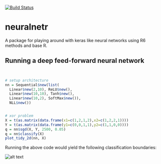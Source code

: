 [![Build Status](https://travis-ci.org/frhl/neuralnetr.svg?branch=master)](https://travis-ci.org/frhl/neuralnetr)

# neuralnetr

A package for playing around with keras like neural networks using R6 methods and base R.

## Running a deep feed-forward neural network

```R


# setup architecture
nn = Sequential$new(list(
  Linear$new(2,10), ReLU$new(),
  Linear$new(10,10), Tanh$new(),
  Linear$new(10,2), SoftMax$new()),
  NLL$new())


# xor problem
X = t(as.matrix(data.frame(x1=c(1,2,1,2),x2=c(1,2,2,1))))
Y = t(as.matrix(data.frame(y1=c(0,0,1,1),y2=c(1,1,0,0))))
q = nn$sgd(X, Y, 2500, 0.05)
q = nn$classify(X)
plot_tidy_2d(nn, X)


```
Running the above code would yield the following classification boundaries:

![alt text](https://github.com/frhl/neuralnetr/images/xor.png?raw=true)


